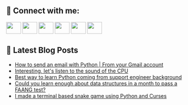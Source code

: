 ## 🔎 Connect with me:
[<img height="32" width="40" src="https://cdn.jsdelivr.net/npm/simple-icons@v5/icons/telegram.svg" />](https://t.me/bullbesh)
[<img height="32" width="40" src="https://cdn.jsdelivr.net/npm/simple-icons@v5/icons/vk.svg" />](https://vk.com/bullbesh)
[<img height="32" width="40" src="https://cdn.jsdelivr.net/npm/simple-icons@v5/icons/twitter.svg" />](https://twitter.com/bullbesh1)
[<img height="32" width="40" src="https://cdn.jsdelivr.net/npm/simple-icons@v5/icons/instagram.svg" />](https://www.instagram.com/bullbesh)
[<img height="32" width="40" src="https://cdn.jsdelivr.net/npm/simple-icons@v5/icons/reddit.svg" />](https://www.reddit.com/user/bullbesh)
[<img height="32" width="40" src="https://cdn.jsdelivr.net/npm/simple-icons@v5/icons/youtube.svg" />](https://www.youtube.com/channel/UCtfjRs6uzgq5mfm8S06WTcg)

## 📕 Latest Blog Posts
<!-- BLOG-POST-LIST:START -->
- [How to send an email with Python | From your Gmail account](https://www.reddit.com/r/Python/comments/urfvn1/how_to_send_an_email_with_python_from_your_gmail/)
- [Interesting, let&#39;s listen to the sound of the CPU](https://www.reddit.com/r/Python/comments/urf0wd/interesting_lets_listen_to_the_sound_of_the_cpu/)
- [Best way to learn Python coming from support engineer background](https://www.reddit.com/r/Python/comments/urf0lk/best_way_to_learn_python_coming_from_support/)
- [Could you learn enough about data structures in a month to pass a FAANG test?](https://www.reddit.com/r/Python/comments/urcn4m/could_you_learn_enough_about_data_structures_in_a/)
- [I made a terminal based snake game using Python and Curses](https://www.reddit.com/r/Python/comments/urc1w6/i_made_a_terminal_based_snake_game_using_python/)
<!-- BLOG-POST-LIST:END -->
